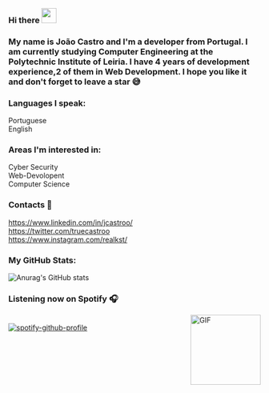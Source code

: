 
### <br>Hi there <img src="https://user-images.githubusercontent.com/42378118/110234147-e3259600-7f4e-11eb-95be-0c4047144dea.gif" width="30"><br>
### My name is João Castro and I'm a developer from Portugal. I am currently studying Computer Engineering at the Polytechnic Institute of Leiria. I have 4 years of development experience,2 of them in Web Development. I hope you like it and don't forget to leave a star 😅<br>

### Languages I speak:
Portuguese <br>
English <br>

### Areas I'm interested in:
Cyber Security <br>
Web-Devolopent <br>
Computer Science <br>

### Contacts 📝
https://www.linkedin.com/in/jcastroo/<br>
https://twitter.com/truecastroo<br>
https://www.instagram.com/realkst/<br>


### My GitHub Stats:

![Anurag's GitHub stats](https://github-readme-stats.vercel.app/api?username=jcastroo&theme=radical&show_icons=true)

### Listening now on Spotify 🎧
<img align="right" alt="GIF" height="140px" src="https://media.giphy.com/media/J5B1Y8QZnzXXbLQIBu/giphy.gif"/><br>
[![spotify-github-profile](https://spotify-github-profile.vercel.app/api/view?uid=11128329314&cover_image=true&theme=novatorem)](https://spotify-github-profile.vercel.app/api/view?uid=11128329314&redirect=true)
<br />

